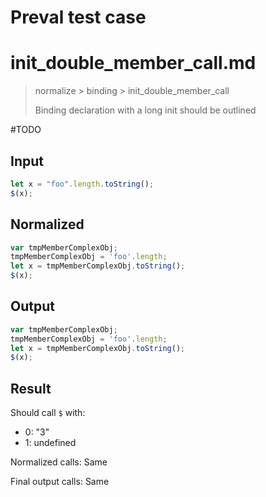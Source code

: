 # Preval test case

# init_double_member_call.md

> normalize > binding > init_double_member_call
>
> Binding declaration with a long init should be outlined

#TODO

## Input

`````js filename=intro
let x = "foo".length.toString();
$(x);
`````

## Normalized

`````js filename=intro
var tmpMemberComplexObj;
tmpMemberComplexObj = 'foo'.length;
let x = tmpMemberComplexObj.toString();
$(x);
`````

## Output

`````js filename=intro
var tmpMemberComplexObj;
tmpMemberComplexObj = 'foo'.length;
let x = tmpMemberComplexObj.toString();
$(x);
`````

## Result

Should call `$` with:
 - 0: "3"
 - 1: undefined

Normalized calls: Same

Final output calls: Same
